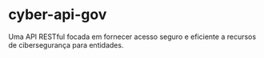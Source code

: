 # cyber-api-gov
Uma API RESTful focada em fornecer acesso seguro e eficiente a recursos de cibersegurança para entidades.
